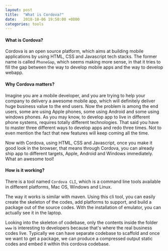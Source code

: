 ```yaml
---
layout: post
title:  "What is Cordova?"
date:   2018-10-06 19:50:00 +0800
categories: tools
---
```


#### What is Cordova?

Cordova is an open source platform, which aims at building mobile applications by using HTML, CSS and Javascript tech stacks. The former name is called `PhoneGap`, which seems making more sense, in that it tries to fill the gap between the way to develop mobile apps and the way to develop webapp.

#### Why Cordova matters? 

Imagine you are a mobile developer, and you are trying to help your company to delivery a awesome mobile app, which will definitely deliver huge business value to the end users. Now the problem is among the end users, some are using Apple phones, some using Android and some using windows phones. As you may know, to develop app to live in different phone systems, requires totally different technologies. That said you have to master three different ways to develop apps and redo three times. Not to even mention the fact that new features will keep coming all the time.

Now with Cordova, using HTML, CSS and Javascript, once you make it good look in the browser, that means through Cordova, you can already ship app to different targets, Apple, Android and Windows immediately. What an awesome tool!

#### How is it working?

There is a tool named `Cordova CLI`, which is a command line tools available in different platforms, Mac OS, Windows and Linux.

The way it works is similar with maven. Using this cli tool, you can easily create the skeleton of the codes, add platforms to support, and build a package out of the source codes. With the installation of emulator, you can actually see it in the laptop.

Looking into the skeleton of codebase, only the contents inside the folder `www` is interesting to developers because that's where the real business codes live. Typically we can have separate codebase to scaffold and once we want to get a package, we can produce a compressed output static codes and embed it within this cordova codebase.